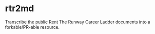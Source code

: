 # rtr2md
Transcribe the public Rent The Runway Career Ladder documents into a forkable/PR-able resource.
